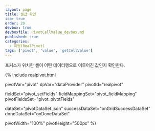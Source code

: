 ```yaml
---
layout: page
title: 셀값 확인
ico: true
order: 20
devbox: true
devboxfile: PivotCellValue_devbox.md
published: true
categories:
  - 피벗(RealPivot)
tags: ['pivot', 'value', 'getCellValue']
---
```


포커스가 위치한 셀이 어떤 데이터행으로 이루어진 값인지 확인한다.

<script>
var onGridSuccessDataSet = function(data, textStatus, jqXHR) {
    dataProvider.setRows(data);
    pivot.setDisplayOptions({showFocus:true});
    pivot.drawView();
}
var onDoneDataSet = function() {

}

var onSuccessColumnSet = function(data, textStatus, jqXHR) {
}  

</script>

{% include realpivot.html

  pivotVar="pivot"
  dpVar="dataProvider"
  pivotId="realpivot"

  fieldSet="pivot_setFields"
  fieldMappingSet="pivot_fieldMapping"
  pivotFieldsSet="pivot_pivotFields"

  dataSet="pivotDataSet.json"
  successDataSet="onGridSuccessDataSet"
  doneDataSet="onDoneDataSet"

  pivotWidth="100%"
  pivotHeight="500px" %}